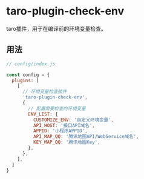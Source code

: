 # taro-plugin-check-env

taro插件，用于在编译前的环境变量检查。

## 用法

```js
// config/index.js

const config = {
  plugins: [
    [
      // 环境变量检查插件
      'taro-plugin-check-env',
      {
        // 配置需要检查的环境变量
        ENV_LIST: {
          CUSTOMIZE_ENV: '自定义环境变量',
          API_HOST: '接口API域名',
          APPID: '小程序APPID',
          API_MAP_QQ: '腾讯地图API/WebService域名',
          KEY_MAP_QQ: '腾讯地图Key',
        },
      },
    ],
  ]
}
```
